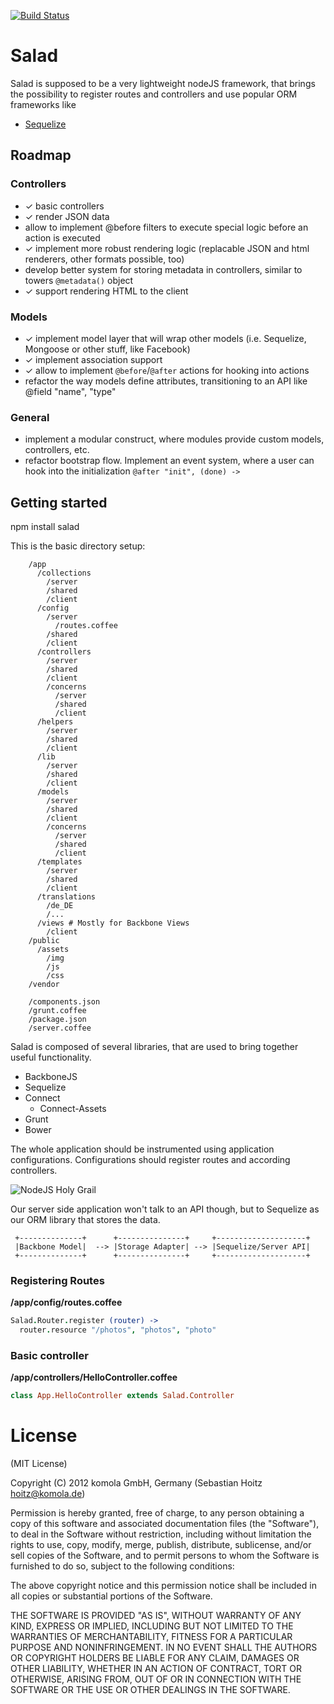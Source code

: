 [![Build Status](https://travis-ci.org/komola/salad.png?branch=master)](https://travis-ci.org/komola/salad)

# Salad

Salad is supposed to be a very lightweight nodeJS framework, that brings the
possibility to register routes and controllers and use popular ORM frameworks like

* [Sequelize](http://www.sequelizejs.com/)

## Roadmap

### Controllers

* ✓ basic controllers
* ✓ render JSON data
* allow to implement @before filters to execute special logic before an action is executed
* ✓ implement more robust rendering logic (replacable JSON and html renderers, other formats possible, too)
* develop better system for storing metadata in controllers, similar to towers `@metadata()` object
* ✓ support rendering HTML to the client


### Models

* ✓ implement model layer that will wrap other models (i.e. Sequelize, Mongoose or other stuff, like Facebook)
* ✓ implement association support
* ✓ allow to implement `@before`/`@after` actions for hooking into actions
* refactor the way models define attributes, transitioning to an API like @field "name", "type"


### General
* implement a modular construct, where modules provide custom models, controllers, etc.
* refactor bootstrap flow. Implement an event system, where a user can hook into the initialization `@after "init", (done) ->`

## Getting started

  npm install salad

This is the basic directory setup:

```
    /app
      /collections
        /server
        /shared
        /client
      /config
        /server
          /routes.coffee
        /shared
        /client
      /controllers
        /server
        /shared
        /client
        /concerns
          /server
          /shared
          /client
      /helpers
        /server
        /shared
        /client
      /lib
        /server
        /shared
        /client
      /models
        /server
        /shared
        /client
        /concerns
          /server
          /shared
          /client
      /templates
        /server
        /shared
        /client
      /translations
        /de_DE
        /...
      /views # Mostly for Backbone Views
        /client
    /public
      /assets
        /img
        /js
        /css
    /vendor

    /components.json
    /grunt.coffee
    /package.json
    /server.coffee
```

Salad is composed of several libraries, that are used to bring together useful
functionality.

* BackboneJS
* Sequelize
* Connect
  * Connect-Assets
* Grunt
* Bower

The whole application should be instrumented using application configurations.
Configurations should register routes and according controllers.

![NodeJS Holy Grail](http://s3.amazonaws.com/files.posterous.com/temp-2012-10-01/kdFEIqbgcujohgnuzHGvqcJquloxdwBnkvejGFdiCnFuznwiiyHIzafebBhr/shared-js-app.png.scaled1000.png?AWSAccessKeyId=AKIAJFZAE65UYRT34AOQ&Expires=1360508957&Signature=tpGKAAlqOkQQcwBmirWURbcT4vI%3D)

Our server side application won't talk to an API though, but to Sequelize as our ORM
library that stores the data.

```
 +--------------+      +---------------+     +--------------------+
 |Backbone Model|  --> |Storage Adapter| --> |Sequelize/Server API|
 +--------------+      +---------------+     +--------------------+
```

### Registering Routes

**/app/config/routes.coffee**

```coffeescript
Salad.Router.register (router) ->
  router.resource "/photos", "photos", "photo"
```

### Basic controller

**/app/controllers/HelloController.coffee**

```coffeescript
class App.HelloController extends Salad.Controller
```

# License
(MIT License)

Copyright (C) 2012 komola GmbH, Germany (Sebastian Hoitz <hoitz@komola.de>)

Permission is hereby granted, free of charge, to any person obtaining a copy of this software and associated documentation files (the "Software"), to deal in the Software without restriction, including without limitation the rights to use, copy, modify, merge, publish, distribute, sublicense, and/or sell copies of the Software, and to permit persons to whom the Software is furnished to do so, subject to the following conditions:

The above copyright notice and this permission notice shall be included in all copies or substantial portions of the Software.

THE SOFTWARE IS PROVIDED "AS IS", WITHOUT WARRANTY OF ANY KIND, EXPRESS OR IMPLIED, INCLUDING BUT NOT LIMITED TO THE WARRANTIES OF MERCHANTABILITY, FITNESS FOR A PARTICULAR PURPOSE AND NONINFRINGEMENT. IN NO EVENT SHALL THE AUTHORS OR COPYRIGHT HOLDERS BE LIABLE FOR ANY CLAIM, DAMAGES OR OTHER LIABILITY, WHETHER IN AN ACTION OF CONTRACT, TORT OR OTHERWISE, ARISING FROM, OUT OF OR IN CONNECTION WITH THE SOFTWARE OR THE USE OR OTHER DEALINGS IN THE SOFTWARE.
